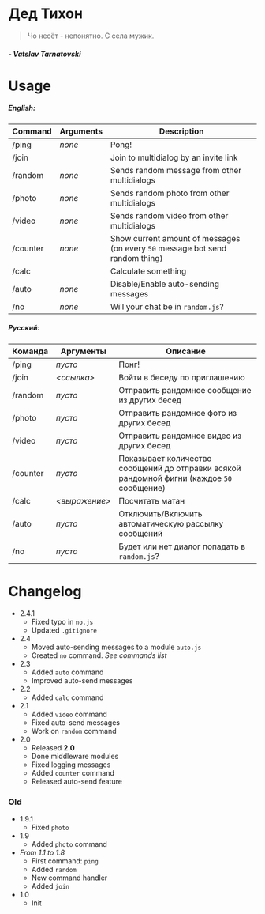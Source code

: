 # Дед Тихон

> Чо несёт - непонятно. С села мужик. 
##### *- Vatslav Tarnatovski*

# Usage

##### English:

Command | Arguments | Description
------------ | ------------- | -------------
/ping | *none* | Pong!
/join | *<link>* | Join to multidialog by an invite link
/random | *none* | Sends random message from other multidialogs
/photo | *none* | Sends random photo from other multidialogs
/video | *none* | Sends random video from other multidialogs
/counter | *none* | Show current amount of messages (on every `50` message bot send random thing)
/calc | *<expression>* | Calculate something
/auto | *none* | Disable/Enable auto-sending messages
/no | *none* | Will your chat be in `random.js`?

##### Русский:

Команда | Аргументы | Описание
------------ | ------------- | -------------
/ping | *пусто* | Понг!
/join | *<ссылка>* | Войти в беседу по приглашению
/random | *пусто* | Отправить рандомное сообщение из других бесед
/photo | *пусто* | Отправить рандомное фото из других бесед
/video | *пусто* | Отправить рандомное видео из других бесед
/counter | *пусто* | Показывает количество сообщений до отправки всякой рандомной фигни (каждое `50` сообщение)
/calc | *<выражение>* | Посчитать матан
/auto | *пусто* | Отключить/Включить автоматическую рассылку сообщений
/no | *пусто* | Будет или нет диалог попадать в `random.js`?

# Changelog
- 2.4.1
  - Fixed typo in `no.js`
  - Updated `.gitignore`
- 2.4
  - Moved auto-sending messages to a module `auto.js`
  - Created `no` command. *See commands list*
- 2.3
  - Added `auto` command
  - Improved auto-send messages
- 2.2
  - Added `calc` command
- 2.1
  - Added `video` command
  - Fixed auto-send messages
  - Work on `random` command
- 2.0
  - Released **2.0**
  - Done middleware modules
  - Fixed logging messages
  - Added `counter` command
  - Released auto-send feature

### Old

- 1.9.1
  - Fixed `photo`
- 1.9
  - Added `photo` command
- *From 1.1 to 1.8*
  - First command: `ping`
  - Added `random`
  - New command handler
  - Added `join`
- 1.0
  - Init